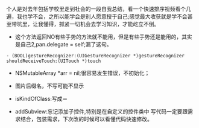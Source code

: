 个人是对去年包括学校里走到社会的一段自我总结，看一个快速排序视频看个几遍，我也学不会，之所以能学会是别人愿意授于自己;感觉最大收获就是学不会甚至带坑里，让我懂得，抓紧一切机会去学习知识，才能屹立不倒。
* 这个方法返回NO有些手势的方法就不能用，但是有些手势还是能用的，其实是自己2,pan.delegate = self;漏了这句。

```
- (BOOL)gestureRecognizer:(UIGestureRecognizer *)gestureRecognizer shouldReceiveTouch:(UITouch *)touch
```

* NSMutableArray \*arr = nil;很容易发生错误，不初始化；

* 图片后缀名，不写可能不显示

* isKindOfClass:写成＝

* addSubview:忘记添加子控件,特别是在自定义的控件类中
写代码一定要跟需求结合，包装需求，下次改的时候可以看懂代码快速修改。



